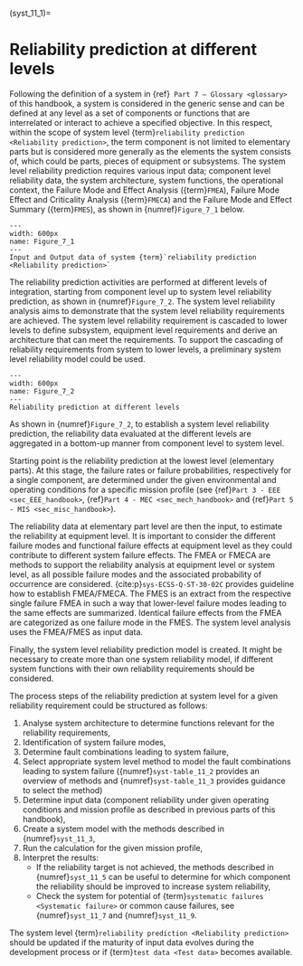 <!--- Copyright (C) Matrisk GmbH 2022 -->

(syst_11_1)=
# Reliability prediction at different levels

Following the definition of a system in {ref}` Part 7 – Glossary <glossary>` of this handbook, a system is considered in the generic sense and can be defined at any level as a set of components or functions that are interrelated or interact to achieve a specified objective. In this respect, within the scope of system level {term}`reliability prediction <Reliability prediction>`, the term component is not limited to elementary parts but is considered more generally as the elements the system consists of, which could be parts, pieces of equipment or subsystems. The system level reliability prediction requires various input data; component level reliability data, the system architecture, system functions, the operational context, the Failure Mode and Effect Analysis ({term}`FMEA`), Failure Mode Effect and Criticality Analysis ({term}`FMECA`) and the Failure Mode and Effect Summary ({term}`FMES`), as shown in {numref}`Figure_7_1` below. 

```{figure} ../../picture/figure4_1.png
---
width: 600px
name: Figure_7_1
---
Input and Output data of system {term}`reliability prediction <Reliability prediction>`
```

The reliability prediction activities are performed at different levels of integration, starting from component level up to system level reliability prediction, as shown in {numref}`Figure_7_2`. The system level reliability analysis aims to demonstrate that the system level reliability requirements are achieved. The system level reliability requirement is cascaded to lower levels to define subsystem, equipment level requirements and derive an architecture that can meet the requirements. To support the cascading of reliability requirements from system to lower levels, a preliminary system level reliability model could be used.

```{figure} ../../picture/figure4_2.png
---
width: 600px
name: Figure_7_2
---
Reliability prediction at different levels
```

As shown in {numref}`Figure_7_2`, to establish a system level reliability prediction, the reliability data evaluated at the different levels are aggregated in a bottom-up manner from component level to system level. 

Starting point is the reliability prediction at the lowest level (elementary parts). At this stage, the failure rates or failure probabilities, respectively for a single component, are determined under the given environmental and operating conditions for a specific mission profile (see {ref}`Part 3 - EEE <sec_EEE_handbook>`, {ref}`Part 4 - MEC <sec_mech_handbook>` and {ref}`Part 5 - MIS <sec_misc_handbook>`). 

The reliability data at elementary part level are then the input, to estimate the reliability at equipment level. It is important to consider the different failure modes and functional failure effects at equipment level as they could contribute to different system failure effects. The FMEA or FMECA are methods to support the reliability analysis at equipment level or system level, as all possible failure modes and the associated probability of occurrence are considered. {cite:p}`sys-ECSS-Q-ST-30-02C` provides guideline how to establish FMEA/FMECA. The FMES is an extract from the respective single failure FMEA in such a way that lower-level failure modes leading to the same effects are summarized. Identical failure effects from the FMEA are categorized as one failure mode in the FMES. The system level analysis uses the FMEA/FMES as input data. 



Finally, the system level reliability prediction model is created. It might be necessary to create more than one system reliability model, if different system functions with their own reliability requirements should be considered. 

The process steps of the reliability prediction at system level for a given reliability requirement could be structured as follows: 

1. Analyse system architecture to determine functions relevant for the reliability requirements,
2. Identification of system failure modes,
3. Determine fault combinations leading to system failure,
4. Select appropriate system level method to model the fault combinations leading to system failure ({numref}`syst-table_11_2` provides an overview of methods and {numref}`syst-table_11_3` provides guidance to select the method)
5. Determine input data (component reliability under given operating conditions and mission profile as described in previous parts of this handbook),
6. Create a system model with the methods described in {numref}`syst_11_3`,
7. Run the calculation for the given mission profile,
8. Interpret the results:
   - If the reliability target is not achieved, the methods described in {numref}`syst_11_5` can be useful to determine for which component the reliability should be improved to increase system reliability,
   - Check the system for potential of {term}`systematic failures <Systematic failure>` or common cause failures, see {numref}`syst_11_7` and {numref}`syst_11_9`.

The system level {term}`reliability prediction <Reliability prediction>` should be updated if the maturity of input data evolves during the development process or if {term}`test data <Test data>` becomes available. 